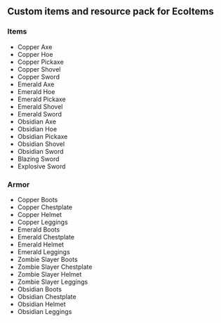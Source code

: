 ## Custom items and resource pack for EcoItems

### Items
- Copper Axe
- Copper Hoe
- Copper Pickaxe
- Copper Shovel
- Copper Sword
- Emerald Axe
- Emerald Hoe
- Emerald Pickaxe
- Emerald Shovel
- Emerald Sword
- Obsidian Axe
- Obsidian Hoe
- Obsidian Pickaxe
- Obsidian Shovel
- Obsidian Sword
- Blazing Sword
- Explosive Sword

### Armor
- Copper Boots
- Copper Chestplate
- Copper Helmet
- Copper Leggings
- Emerald Boots
- Emerald Chestplate
- Emerald Helmet
- Emerald Leggings
- Zombie Slayer Boots
- Zombie Slayer Chestplate
- Zombie Slayer Helmet
- Zombie Slayer Leggings
- Obsidian Boots
- Obsidian Chestplate
- Obsidian Helmet
- Obsidian Leggings
